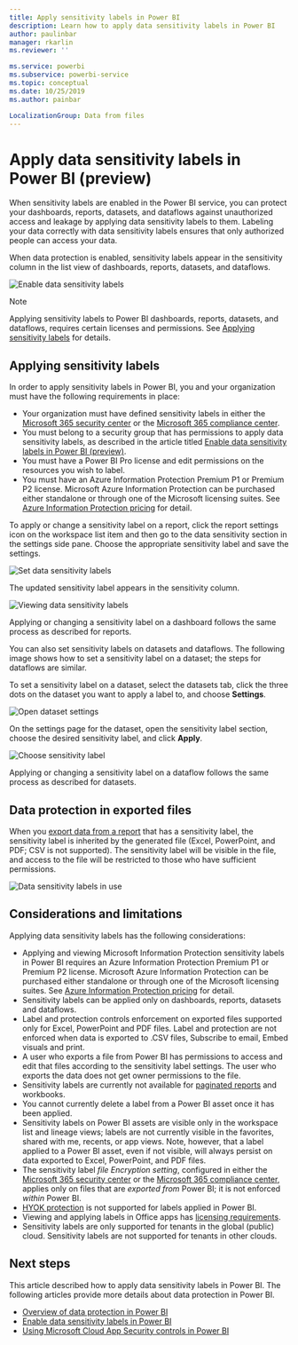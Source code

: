 ```yaml
---
title: Apply sensitivity labels in Power BI
description: Learn how to apply data sensitivity labels in Power BI
author: paulinbar
manager: rkarlin
ms.reviewer: ''

ms.service: powerbi
ms.subservice: powerbi-service
ms.topic: conceptual
ms.date: 10/25/2019
ms.author: painbar

LocalizationGroup: Data from files
---
```

# Apply data sensitivity labels in Power BI (preview)

When sensitivity labels are enabled in the Power BI service, you can protect your dashboards, reports, datasets, and dataflows against unauthorized access and leakage by applying data sensitivity labels to them. Labeling your data correctly with data sensitivity labels ensures that only authorized people can access your data.

When data protection is enabled, sensitivity labels appear in the sensitivity column in the list view of dashboards, reports, datasets, and dataflows.

![Enable data sensitivity labels](media/service-security-apply-data-sensitivity-labels/apply-data-sensitivity-labels-01.png)

> [!NOTE]
> Applying sensitivity labels to Power BI dashboards, reports, datasets, and dataflows, requires certain licenses and permissions. See [Applying sensitivity labels](#applying-sensitivity-labels) for details.

## Applying sensitivity labels

In order to apply sensitivity labels in Power BI, you and your organization must have the following requirements in place:

* Your organization must have defined sensitivity labels in either the [Microsoft 365 security center](https://security.microsoft.com/) or the [Microsoft 365 compliance center](https://compliance.microsoft.com/).
* You must belong to a security group that has permissions to apply data sensitivity labels, as described in the article titled [Enable data sensitivity labels in Power BI (preview)](../admin/service-security-enable-data-sensitivity-labels.md#enable-data-sensitivity-labels).
* You must have a Power BI Pro license and edit permissions on the resources you wish to label. 
* You must have an Azure Information Protection Premium P1 or Premium P2 license. Microsoft Azure Information Protection can be purchased either standalone or through one of the Microsoft licensing suites. See [Azure Information Protection pricing](https://azure.microsoft.com/pricing/details/information-protection/) for detail.

To apply or change a sensitivity label on a report, click the report settings icon on the workspace list item and then go to the data sensitivity section in the settings side pane. Choose the appropriate sensitivity label and save the settings.

![Set data sensitivity labels](media/service-security-apply-data-sensitivity-labels/apply-data-sensitivity-labels-02.png)

The updated sensitivity label appears in the sensitivity column. 

![Viewing data sensitivity labels](media/service-security-apply-data-sensitivity-labels/apply-data-sensitivity-labels-03.png)

Applying or changing a sensitivity label on a dashboard follows the same process as described for reports. 

You can also set sensitivity labels on datasets and dataflows. The following image shows how to set a sensitivity label on a dataset; the steps for dataflows are similar.

To set a sensitivity label on a dataset, select the datasets tab, click the three dots on the dataset you want to apply a label to, and choose **Settings**.

![Open dataset settings](media/service-security-apply-data-sensitivity-labels/apply-data-sensitivity-labels-05.png)

On the settings page for the dataset, open the sensitivity label section, choose the desired sensitivity label, and click **Apply**.

![Choose sensitivity label](media/service-security-apply-data-sensitivity-labels/apply-data-sensitivity-labels-06.png)

Applying or changing a sensitivity label on a dataflow follows the same process as described for datasets.

## Data protection in exported files

When you [export data from a report](https://docs.microsoft.com/power-bi/consumer/end-user-export) that has a sensitivity label, the sensitivity label is inherited by the generated file (Excel, PowerPoint, and PDF; CSV is not supported). The sensitivity label will be visible in the file, and access to the file will be restricted to those who have sufficient permissions.

![Data sensitivity labels in use](media/service-security-apply-data-sensitivity-labels/apply-data-sensitivity-labels-04b.png)

## Considerations and limitations

Applying data sensitivity labels has the following considerations:

* Applying and viewing Microsoft Information Protection sensitivity labels in Power BI requires an Azure Information Protection Premium P1 or Premium P2 license. Microsoft Azure Information Protection can be purchased either standalone or through one of the Microsoft licensing suites. See [Azure Information Protection pricing](https://azure.microsoft.com/pricing/details/information-protection/) for detail.
* Sensitivity labels can be applied only on dashboards, reports, datasets and dataflows.
* Label and protection controls enforcement on exported files supported only for Excel, PowerPoint and PDF files. Label and protection are not enforced when data is exported to .CSV files, Subscribe to email, Embed visuals and print.
* A user who exports a file from Power BI has permissions to access and edit that files according to the sensitivity label settings. The user who exports the data does not get owner permissions to the file. 
* Sensitivity labels are currently not available for [paginated reports]( https://docs.microsoft.com/power-bi/paginated-reports-report-builder-power-bi) and workbooks. 
* You cannot currently delete a label from a Power BI asset once it has been applied.
* Sensitivity labels on Power BI assets are visible only in the workspace list and lineage views; labels are not currently visible in the favorites, shared with me, recents, or app views. Note, however, that a label applied to a Power BI asset, even if not visible, will always persist on data exported to Excel, PowerPoint, and PDF files.
* The sensitivity label *file Encryption setting*, configured in either the [Microsoft 365 security center](https://security.microsoft.com/) or the [Microsoft 365 compliance center](https://compliance.microsoft.com/), applies only on files that are *exported from* Power BI; it is not enforced *within* Power BI.
* [HYOK protection](https://docs.microsoft.com/azure/information-protection/configure-adrms-restrictions) is not supported for labels applied in Power BI.
* Viewing and applying labels in Office apps has [licensing requirements](https://docs.microsoft.com/microsoft-365/compliance/sensitivity-labels-office-apps#common-requirements).
* Sensitivity labels are only supported for tenants in the global (public) cloud. Sensitivity labels are not supported for tenants in other clouds.

## Next steps

This article described how to apply data sensitivity labels in Power BI. The following articles provide more details about data protection in Power BI. 

* [Overview of data protection in Power BI](../admin/service-security-data-protection-overview.md)
* [Enable data sensitivity labels in Power BI](../admin/service-security-enable-data-sensitivity-labels.md)
* [Using Microsoft Cloud App Security controls in Power BI](../admin/service-security-using-microsoft-cloud-app-security-controls.md)